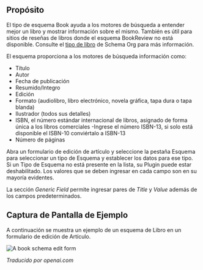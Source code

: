 <!-- Filename: J5.x:Schema_org/Type_Organization_-_Using_Organization_Plugin / Display title: Schema.org - Libro -->

## Propósito

El tipo de esquema Book ayuda a los motores de búsqueda a entender mejor un libro y mostrar información sobre el mismo. También es útil para sitios de reseñas de libros donde el esquema BookReview no está disponible. Consulte el [tipo de libro](https://schema.org/Book) de Schema Org para más información.

El esquema proporciona a los motores de búsqueda información como:

- Título
- Autor
- Fecha de publicación
- Resumido/Integro
- Edición
- Formato (audiolibro, libro electrónico, novela gráfica, tapa dura o tapa blanda)
- Ilustrador (todos sus detalles)
- ISBN, el número estándar internacional de libros, asignado de forma única a los libros comerciales
    -Ingrese el número ISBN-13, si solo está disponible el ISBN-10 conviértalo a ISBN-13
- Número de páginas

Abra un formulario de edición de artículo y seleccione la pestaña Esquema para seleccionar un tipo de Esquema y establecer los datos para ese tipo. Si un Tipo de Esquema no está presente en la lista, su Plugin puede estar deshabilitado. Los valores que se deben ingresar en cada campo son en su mayoría evidentes.

La sección *Generic Field* permite ingresar pares de *Title* y *Value* además de los campos predeterminados.

## Captura de Pantalla de Ejemplo

A continuación se muestra un ejemplo de un esquema de Libro en un formulario de edición de Artículo.

![A book schema edit form](../../../en/images/schemas/edit-schema-book.png)

*Traducido por openai.com*

